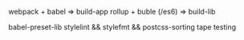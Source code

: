 webpack + babel => build-app
rollup + buble (/es6) => build-lib

babel-preset-lib
stylelint && stylefmt && postcss-sorting
tape testing
